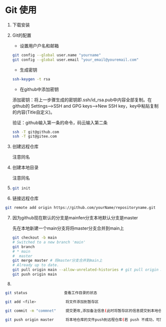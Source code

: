 # Git 使用

1. 下载安装

2. Git的配置

   * 设置用户户名和邮箱

   ```sh
   git config --global user.name "yourname"
   git config --global user.email "your_email@youremail.com"
   ```

   * 生成密钥

   ```sh
   ssh-keygen -t rsa
   ```

   * 在github中添加密钥

   添加密钥：将上一步骤生成的密钥即.ssh/id_rsa.pub中内容全部复制。在github的 Settings-->SSH and GPG keys-->New SSH key，key中粘贴复制的内容(Title自定义)。

   验证：github输入第一条的命令，码云输入第二条

   ```sh
   ssh -T git@github.com
   ssh -T git@gitee.com
   ```

3. 创建远程仓库

   注意同名

4. 创建本地目录

   注意同名

5. ```sh
   git init
   ```

6. 链接远程仓库

```sh
git remote add origin https://github.com/yourName/repositoryname.git
```

7. 因为github现在默认的分支是mainfen分支本地默认分支是master

   先在本地新建一个main分支将将master分支合并到main上

   ```sh
   git checkout -b main
   # Switched to a new branch 'main'
   git branch
   # * main
   #  master
   git merge master # 将master分支合并到main上
   # Already up to date.
   git pull origin main --allow-unrelated-histories # git pull origin main会报错：refusing to merge unrelated histories
   git push origin main
   ```

8. 

```sh
git status　　　　　　　　　　查看工作目录的状态

git add <file>　　　　　　　　将文件添加到暂存区

git commit -m "commnet" 　　提交更改,添加备注信息(此时将暂存区的信息提交到本地仓库)

git push origin master 　　 将本地仓库的文件push到远程仓库(若 push 不成功，可加 -f 进行强推操作)
```

